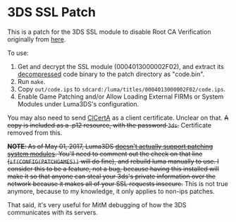 # 3DS SSL Patch
This is a patch for the 3DS SSL module to disable Root CA Verification originally from [here](https://github.com/SciresM/3DS-SSL-Patch).

To use:

1. Get and decrypt the SSL module (0004013000002F02), and extract its [decompressed](https://github.com/TraceEntertains/nimbus/blob/main/DECOMPRESSING.md) code binary to the patch directory as "code.bin".
2. Run `make`.
3. Copy `out/code.ips` to `sdcard:/luma/titles/0004013000002F02/code.ips`.
4. Enable Game Patching and/or Allow Loading External FIRMs or System Modules under Luma3DS's configuration.

You may also need to send [ClCertA](https://github.com/SciresM/3DS-SSL-Patch/blob/master/ClCertA.p12?raw=true) as a client certificate. Unclear on that. ~~A copy is included as a .p12 resource, with the password `3ds`.~~ Certificate removed from this.

~~**NOTE**: As of May 01, 2017, Luma3DS [doesn't actually support patching system modules](https://github.com/AuroraWright/Luma3DS/blob/master/injector/source/patcher.c#L853). You'll need to comment out the check on that line (`if(CONFIG(PATCHGAMES))` will do fine), and rebuild luma manually to use.
I consider this to be a feature, not a bug, because having this installed will make it so that anyone can steal your 3ds's private information over the network because it makes all of your SSL requests insecure.~~ This is not true anymore, because to my knowledge, it only applies to non-ips patches.

That said, it's very useful for MitM debugging of how the 3DS communicates with its servers.
